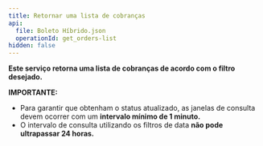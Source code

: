 ```yaml
---
title: Retornar uma lista de cobranças
api:
  file: Boleto Híbrido.json
  operationId: get_orders-list
hidden: false
---
```

**Este serviço retorna uma lista de cobranças de acordo com o filtro desejado.**

**IMPORTANTE:**

* Para garantir que obtenham o status atualizado, as janelas de consulta devem ocorrer com um **intervalo mínimo de 1 minuto.**
* O intervalo de consulta utilizando os filtros de data **não pode ultrapassar 24 horas.**